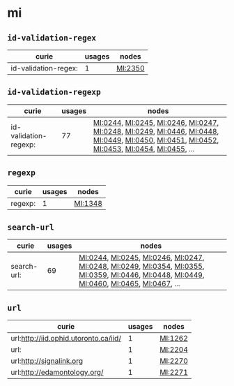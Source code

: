 # mi

## `id-validation-regex`

| curie                |   usages | nodes                                     |
|----------------------|----------|-------------------------------------------|
| id-validation-regex: |        1 | [MI:2350](https://bioregistry.io/MI:2350) |

## `id-validation-regexp`

| curie                 |   usages | nodes                                                                                                                                                                                                                                                                                                                                                                                                                                                                                                                                                                                                                                                                    |
|-----------------------|----------|--------------------------------------------------------------------------------------------------------------------------------------------------------------------------------------------------------------------------------------------------------------------------------------------------------------------------------------------------------------------------------------------------------------------------------------------------------------------------------------------------------------------------------------------------------------------------------------------------------------------------------------------------------------------------|
| id-validation-regexp: |       77 | [MI:0244](https://bioregistry.io/MI:0244), [MI:0245](https://bioregistry.io/MI:0245), [MI:0246](https://bioregistry.io/MI:0246), [MI:0247](https://bioregistry.io/MI:0247), [MI:0248](https://bioregistry.io/MI:0248), [MI:0249](https://bioregistry.io/MI:0249), [MI:0446](https://bioregistry.io/MI:0446), [MI:0448](https://bioregistry.io/MI:0448), [MI:0449](https://bioregistry.io/MI:0449), [MI:0450](https://bioregistry.io/MI:0450), [MI:0451](https://bioregistry.io/MI:0451), [MI:0452](https://bioregistry.io/MI:0452), [MI:0453](https://bioregistry.io/MI:0453), [MI:0454](https://bioregistry.io/MI:0454), [MI:0455](https://bioregistry.io/MI:0455), ... |

## `regexp`

| curie   |   usages | nodes                                     |
|---------|----------|-------------------------------------------|
| regexp: |        1 | [MI:1348](https://bioregistry.io/MI:1348) |

## `search-url`

| curie       |   usages | nodes                                                                                                                                                                                                                                                                                                                                                                                                                                                                                                                                                                                                                                                                    |
|-------------|----------|--------------------------------------------------------------------------------------------------------------------------------------------------------------------------------------------------------------------------------------------------------------------------------------------------------------------------------------------------------------------------------------------------------------------------------------------------------------------------------------------------------------------------------------------------------------------------------------------------------------------------------------------------------------------------|
| search-url: |       69 | [MI:0244](https://bioregistry.io/MI:0244), [MI:0245](https://bioregistry.io/MI:0245), [MI:0246](https://bioregistry.io/MI:0246), [MI:0247](https://bioregistry.io/MI:0247), [MI:0248](https://bioregistry.io/MI:0248), [MI:0249](https://bioregistry.io/MI:0249), [MI:0354](https://bioregistry.io/MI:0354), [MI:0355](https://bioregistry.io/MI:0355), [MI:0359](https://bioregistry.io/MI:0359), [MI:0446](https://bioregistry.io/MI:0446), [MI:0448](https://bioregistry.io/MI:0448), [MI:0449](https://bioregistry.io/MI:0449), [MI:0460](https://bioregistry.io/MI:0460), [MI:0465](https://bioregistry.io/MI:0465), [MI:0467](https://bioregistry.io/MI:0467), ... |

## `url`

| curie                                 |   usages | nodes                                     |
|---------------------------------------|----------|-------------------------------------------|
| url:http://iid.ophid.utoronto.ca/iid/ |        1 | [MI:1262](https://bioregistry.io/MI:1262) |
| url:                                  |        1 | [MI:2204](https://bioregistry.io/MI:2204) |
| url:http://signalink.org              |        1 | [MI:2270](https://bioregistry.io/MI:2270) |
| url:http://edamontology.org/          |        1 | [MI:2271](https://bioregistry.io/MI:2271) |

